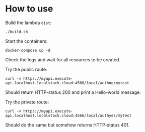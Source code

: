 # How to use

Build the lambda `dist`:

```shell
./build.sh
```

Start the containers:

```shell
docker-compose up -d
```

Check the logs and wait for all resources to be created.

Try the public route:

```shell
curl -v https://myapi.execute-api.localhost.localstack.cloud:4566/local/authno/mytest
```

Should return HTTP-status 200 and print a Hello-world message.

Try the private route:

```shell
curl -v https://myapi.execute-api.localhost.localstack.cloud:4566/local/authyes/mytest
```

Should do the same but somehow returns HTTP-status 401.
